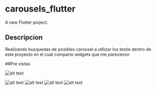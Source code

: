 # carousels_flutter

A new Flutter project.

## Descripcion

Realizando busquedas de posibles carousel a utilizar los testie dentro de este proyecto en el cual comparto widgets que me parecieron

##Pre vistas

![alt text](https://github.com/carlosdarioio/flutterCF/blob/master/carousels_flutter/carousel_menu.png)

![alt text](https://github.com/carlosdarioio/flutterCF/blob/master/carousels_flutter/carouselpro.png)
![alt text](https://github.com/carlosdarioio/flutterCF/blob/master/carousels_flutter/carouselgooey.png)
![alt text](https://github.com/carlosdarioio/flutterCF/blob/master/carousels_flutter/carouselmulti.png)
![alt text](https://github.com/carlosdarioio/flutterCF/blob/master/carousels_flutter/carouselmobile.png)

